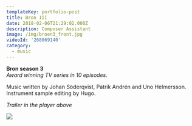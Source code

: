 ```yaml
---
templateKey: portfolio-post
title: Bron III
date: 2018-02-06T21:29:02.000Z
description: Composer Assistant
image: /img/broen3_front.jpg
videoId: '268069140'
category:
  - music
---
```

**Bron season 3** \
_Award winning TV series in 10 episodes._

Music written by Johan Söderqvist, Patrik Andrén and Uno Helmersson.\
Instrument sample editing by Hugo.

_Trailer in the player above_

![](/img/svt.png)
